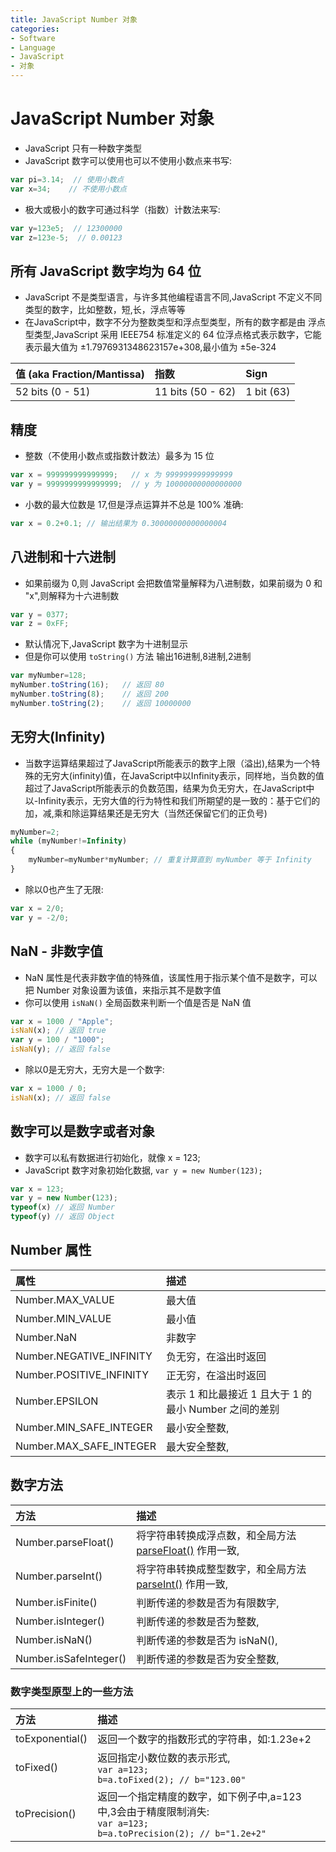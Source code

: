 ```yaml
---
title: JavaScript Number 对象
categories:
- Software
- Language
- JavaScript
- 对象
---
```

# JavaScript Number 对象

- JavaScript 只有一种数字类型
- JavaScript 数字可以使用也可以不使用小数点来书写:

```js
var pi=3.14;  // 使用小数点
var x=34;    // 不使用小数点
```

- 极大或极小的数字可通过科学（指数）计数法来写:

```js
var y=123e5;  // 12300000
var z=123e-5;  // 0.00123
```

## 所有 JavaScript 数字均为 64 位

- JavaScript 不是类型语言，与许多其他编程语言不同,JavaScript 不定义不同类型的数字，比如整数，短,长，浮点等等
- 在JavaScript中，数字不分为整数类型和浮点型类型，所有的数字都是由 浮点型类型,JavaScript 采用 IEEE754 标准定义的 64 位浮点格式表示数字，它能表示最大值为 ±1.7976931348623157e+308,最小值为 ±5e-324

| 值 (aka Fraction/Mantissa) | 指数              | Sign       |
| :------------------------- | :---------------- | :--------- |
| 52 bits (0 - 51)           | 11 bits (50 - 62) | 1 bit (63) |

## 精度

- 整数（不使用小数点或指数计数法）最多为 15 位

```js
var x = 999999999999999;   // x 为 999999999999999
var y = 9999999999999999;  // y 为 10000000000000000
```

- 小数的最大位数是 17,但是浮点运算并不总是 100% 准确:

```js
var x = 0.2+0.1; // 输出结果为 0.30000000000000004
```

## 八进制和十六进制

- 如果前缀为 0,则 JavaScript 会把数值常量解释为八进制数，如果前缀为 0 和 "x",则解释为十六进制数

```js
var y = 0377;
var z = 0xFF;
```

- 默认情况下,JavaScript 数字为十进制显示
- 但是你可以使用 `toString()` 方法 输出16进制,8进制,2进制

```js
var myNumber=128;
myNumber.toString(16);   // 返回 80
myNumber.toString(8);    // 返回 200
myNumber.toString(2);    // 返回 10000000
```

## 无穷大(Infinity)

- 当数字运算结果超过了JavaScript所能表示的数字上限（溢出),结果为一个特殊的无穷大(infinity)值，在JavaScript中以Infinity表示，同样地，当负数的值超过了JavaScript所能表示的负数范围，结果为负无穷大，在JavaScript中以-Infinity表示，无穷大值的行为特性和我们所期望的是一致的：基于它们的加，减,乘和除运算结果还是无穷大（当然还保留它们的正负号)

```js
myNumber=2;
while (myNumber!=Infinity)
{
    myNumber=myNumber*myNumber; // 重复计算直到 myNumber 等于 Infinity
}
```

- 除以0也产生了无限:

```js
var x = 2/0;
var y = -2/0;
```

## NaN - 非数字值

- NaN 属性是代表非数字值的特殊值，该属性用于指示某个值不是数字，可以把 Number 对象设置为该值，来指示其不是数字值
- 你可以使用 `isNaN()` 全局函数来判断一个值是否是 NaN 值

```js
var x = 1000 / "Apple";
isNaN(x); // 返回 true
var y = 100 / "1000";
isNaN(y); // 返回 false
```

- 除以0是无穷大，无穷大是一个数字:

```js
var x = 1000 / 0;
isNaN(x); // 返回 false
```

## 数字可以是数字或者对象

- 数字可以私有数据进行初始化，就像 x = 123;
- JavaScript 数字对象初始化数据, `var y = new Number(123);`

```js
var x = 123;
var y = new Number(123);
typeof(x) // 返回 Number
typeof(y) // 返回 Object
```

## Number 属性

| 属性                     | 描述                                                  |
| :----------------------- | :---------------------------------------------------- |
| Number.MAX_VALUE         | 最大值                                                |
| Number.MIN_VALUE         | 最小值                                                |
| Number.NaN               | 非数字                                                |
| Number.NEGATIVE_INFINITY | 负无穷，在溢出时返回                                  |
| Number.POSITIVE_INFINITY | 正无穷，在溢出时返回                                  |
| Number.EPSILON           | 表示 1 和比最接近 1 且大于 1 的最小 Number 之间的差别 |
| Number.MIN_SAFE_INTEGER  | 最小安全整数,                                        |
| Number.MAX_SAFE_INTEGER  | 最大安全整数,                                        |

## 数字方法

| 方法                   | 描述                                                         |
| :--------------------- | :----------------------------------------------------------- |
| Number.parseFloat()    | 将字符串转换成浮点数，和全局方法 [parseFloat()](https://www.runoob.com/jsref/jsref-parsefloat.html) 作用一致, |
| Number.parseInt()      | 将字符串转换成整型数字，和全局方法 [parseInt()](https://www.runoob.com/jsref/jsref-parseint.html) 作用一致, |
| Number.isFinite()      | 判断传递的参数是否为有限数字,                               |
| Number.isInteger()     | 判断传递的参数是否为整数,                                   |
| Number.isNaN()         | 判断传递的参数是否为 isNaN(),                               |
| Number.isSafeInteger() | 判断传递的参数是否为安全整数,                               |

### 数字类型原型上的一些方法

| 方法            | 描述                                                         |
| :-------------- | :----------------------------------------------------------- |
| toExponential() | 返回一个数字的指数形式的字符串，如:1.23e+2                  |
| toFixed()       | 返回指定小数位数的表示形式,<br>`var a=123; `<br>`b=a.toFixed(2); // b="123.00"` |
| toPrecision()   | 返回一个指定精度的数字，如下例子中,a=123 中,3会由于精度限制消失:<br>`var a=123;`<br>` b=a.toPrecision(2); // b="1.2e+2"   ` |